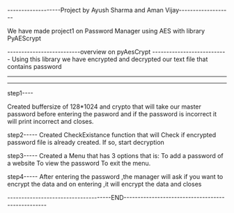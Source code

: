 
-------------------Project by Ayush Sharma and Aman Vijay-------------------

We have made project1 on Password Manager using AES with library PyAEScrypt

--------------------------overview on pyAesCrypt ---------------------------
Using this library we have encrypted and decrypted our text file that contains password

---------------------------------------------------------------------------------------------------------------


---------------------------------------------------------------------------
step1----

 Created buffersize of 128*1024 and crypto that will take our master password before entering the pasword and if the password is incorrect it will print incorrect and closes.

step2-----
Created CheckExistance function that will Check  if  encrypted  password  file is  already  created.  If so, start decryption


step3-----
Created a Menu that has 3 options that is:
To add a password of a website
To view the password
To exit the menu.

step4-----
After entering the password ,the manager will ask if you want to encrypt the data and on entering ,it will encrypt the data and closes

-------------------------------------END--------------------------------------------------



